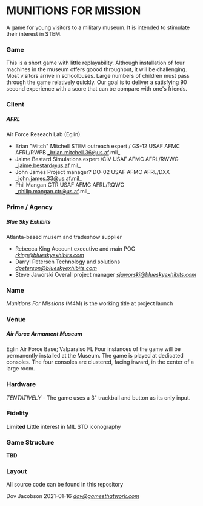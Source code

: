 # MUNITIONS FOR MISSION

A game for young visitors to a military museum.
It is intended to stimulate their interest in STEM.

### Game

This is a short game with little replayability. 
Although installation of four machines in the museum offers goood throughput, it will be challenging. 
Most visitors arrive in schoolbuses. Large numbers of children must pass through the game relatively quickly. 
Our goal is to deliver a satisfying 90 second experience with a score that can be compare with one's friends.

### Client

##### AFRL

Air Force Reseach Lab (Eglin)

- Brian "Mitch" Mitchell
STEM outreach expert / GS-12 USAF AFMC AFRL/RWPB
_brian.mitchell.36@us.af.mil_
- Jaime Bestard
Simulations expert /CIV USAF AFMC AFRL/RWWG
_jaime.bestard@us.af.mil_
- John James
Project manager? DO-02 USAF AFMC AFRL/DXX
_john.james.33@us.af.mil_
- Phil Mangan
CTR USAF AFMC AFRL/RQWC
_philip.mangan.ctr@us.af.mil_
  
### Prime / Agency

##### Blue Sky Exhibits

Atlanta-based musem and tradeshow supplier

- Rebecca King
Account executive and main POC
_<rking@blueskyexhibits.com>_
- Darryl Petersen
Technology and solutions
_<dpeterson@blueskyexhibits.com>_
- Steve Jaworski
Overall project manager
 _<sjaworski@blueskyexhibits.com>_

### Name

*Munitions For Missions* (M4M) is the working title at project launch

### Venue

##### Air Force Armament Museum 

 Eglin Air Force Base; Valparaiso FL
Four instances of the game will be permanently installed at the Museum.
The game is played at dedicated consoles.
The four consoles are clustered, facing inward, in the center of a large room.

### Hardware

*TENTATIVELY*  -  The game uses a 3" trackball and button as its only input.


### Fidelity

**Limited**
Little interest in MIL STD iconography

### Game Structure

**TBD**

### Layout

All source code can be found in this repository

Dov Jacobson 2021-01-16
_<dov@gamesthatwork.com>_
